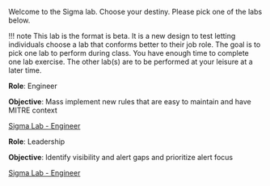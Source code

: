 Welcome to the Sigma lab. Choose your destiny. Please pick one of the labs below.

!!! note
    This lab is the format is beta. It is a new design to test letting individuals choose a lab that conforms better to their job role. The goal is to pick one lab to perform during class. You have enough time to complete one lab exercise. The other lab(s) are to be performed at your leisure at a later time.

**Role**: Engineer

**Objective**: Mass implement new rules that are easy to maintain and have MITRE context


[Sigma Lab - Engineer](sigma_engineer.md)

**Role**: Leadership

**Objective**: Identify visibility and alert gaps and prioritize alert focus


[Sigma Lab - Engineer](sigma_engineer.md)